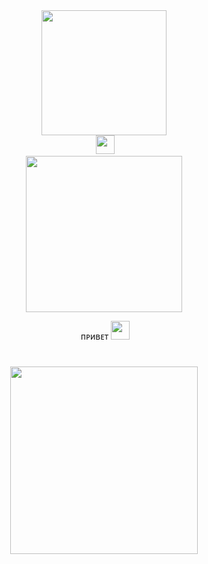 
  <div id="header" align="center"> 
<img src="https://i.pinimg.com/originals/de/b0/11/deb01135d06dc3a7a179564be18059d6.gif" width="200px"/>

<div id="Badges" align="center"> 
<img src="https://komarev.com/ghpvc/?username=CanIHaveOneBurger&label=Dishes+prepared&style=for-the-badge&color=c98f9b" alt=""/> 
  <img src="https://i.pinimg.com/originals/a8/95/49/a89549d69b7e231ab5858cf689ee4cf3.gif" width="30px"/>
  
<div id="header" align="center">
  <img src="https://i.pinimg.com/originals/fa/14/27/fa1427d280b431afea5118a2b198f35f.gif" width="250"/>

<img
 h1>
  ᴨᴩиʙᴇᴛ
  <img src="https://media.tenor.com/51qKk_jSjiEAAAAm/dead-plate-rody-lamoree.webp" width="30px"/>
<div id="header" align="center">
<h1>
  <img 
    align="center"
src="https://i.pinimg.com/originals/83/1c/45/831c459a45e76ec4de6c44bd30061370.gif" width="300px"/>
<div id="header" align="center">
